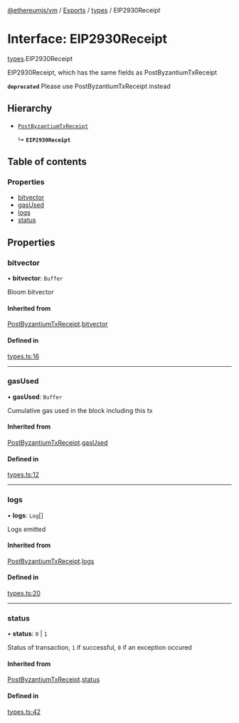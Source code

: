 [@ethereumjs/vm](../README.md) / [Exports](../modules.md) / [types](../modules/types.md) / EIP2930Receipt

# Interface: EIP2930Receipt

[types](../modules/types.md).EIP2930Receipt

EIP2930Receipt, which has the same fields as PostByzantiumTxReceipt

**`deprecated`** Please use PostByzantiumTxReceipt instead

## Hierarchy

- [`PostByzantiumTxReceipt`](types.PostByzantiumTxReceipt.md)

  ↳ **`EIP2930Receipt`**

## Table of contents

### Properties

- [bitvector](types.EIP2930Receipt.md#bitvector)
- [gasUsed](types.EIP2930Receipt.md#gasused)
- [logs](types.EIP2930Receipt.md#logs)
- [status](types.EIP2930Receipt.md#status)

## Properties

### bitvector

• **bitvector**: `Buffer`

Bloom bitvector

#### Inherited from

[PostByzantiumTxReceipt](types.PostByzantiumTxReceipt.md).[bitvector](types.PostByzantiumTxReceipt.md#bitvector)

#### Defined in

[types.ts:16](https://github.com/ethereumjs/ethereumjs-monorepo/blob/master/packages/vm/src/types.ts#L16)

---

### gasUsed

• **gasUsed**: `Buffer`

Cumulative gas used in the block including this tx

#### Inherited from

[PostByzantiumTxReceipt](types.PostByzantiumTxReceipt.md).[gasUsed](types.PostByzantiumTxReceipt.md#gasused)

#### Defined in

[types.ts:12](https://github.com/ethereumjs/ethereumjs-monorepo/blob/master/packages/vm/src/types.ts#L12)

---

### logs

• **logs**: `Log`[]

Logs emitted

#### Inherited from

[PostByzantiumTxReceipt](types.PostByzantiumTxReceipt.md).[logs](types.PostByzantiumTxReceipt.md#logs)

#### Defined in

[types.ts:20](https://github.com/ethereumjs/ethereumjs-monorepo/blob/master/packages/vm/src/types.ts#L20)

---

### status

• **status**: `0` \| `1`

Status of transaction, `1` if successful, `0` if an exception occured

#### Inherited from

[PostByzantiumTxReceipt](types.PostByzantiumTxReceipt.md).[status](types.PostByzantiumTxReceipt.md#status)

#### Defined in

[types.ts:42](https://github.com/ethereumjs/ethereumjs-monorepo/blob/master/packages/vm/src/types.ts#L42)
